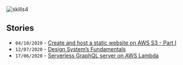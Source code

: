 ![skills4](https://user-images.githubusercontent.com/14273133/87329034-0d998d80-c53f-11ea-9aea-e53274d20213.gif)

## Stories
- `04/10/2020` - [Create and host a static website on AWS S3 - Part I](https://dusaitis.com/posts/create-and-host-a-static-website-on-aws-s3-part-i)
- `12/07/2020` - [Design System’s Fundamentals](https://dusaitis.com/posts/design-system-s-fundamentals)
- `17/06/2020` - [Serverless GraphQL server on AWS Lambda](https://dusaitis.com/posts/serverless-graphql-server-on-aws-lambda)
